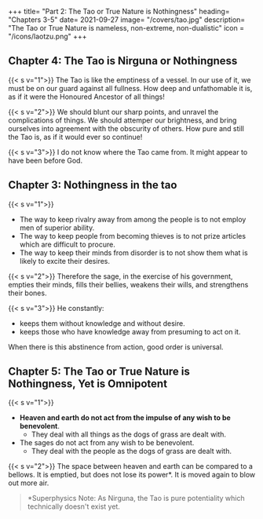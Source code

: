 +++
title= "Part 2: The Tao or True Nature is Nothingness"
heading= "Chapters 3-5"
date= 2021-09-27
image= "/covers/tao.jpg"
description= "The Tao or True Nature is nameless, non-extreme, non-dualistic"
icon = "/icons/laotzu.png"
+++



## Chapter 4: The Tao is Nirguna or Nothingness 

<!-- the middle way and not extreme -->

{{< s v="1">}} The Tao is like the emptiness of a vessel. In our use of it, we must be on our guard against all fullness.  How deep and unfathomable it is, as if it were the Honoured Ancestor of all things!

{{< s v="2">}} We should blunt our sharp points, and unravel the complications of things. We should attemper our brightness, and bring ourselves into agreement with the obscurity of others. How pure and still the Tao is, as if it would ever so continue!

{{< s v="3">}} I do not know where the Tao came from<!-- whose son it is -->. It might appear to have been before God.



## Chapter 3: Nothingness in the tao

<!-- The Tao or True Nature as Doing the Opposite -->

{{< s v="1">}}
- The way to keep rivalry away from among the people is to not employ men of superior ability. 
- The way to keep people from becoming thieves is to not prize articles which are difficult to procure.
- The way to keep their minds from disorder is to not show them what is likely to excite their desires.


{{< s v="2">}} Therefore the sage, in the exercise of his government, empties their minds, fills their bellies, weakens their wills, and strengthens their bones.


{{< s v="3">}} He constantly:
- keeps them without knowledge and without desire. 
- keeps those who have knowledge away from presuming to act on it. 

When there is this abstinence from action, good order is universal.


## Chapter 5: The Tao or True Nature is Nothingness, Yet is Omnipotent


{{< s v="1">}}
- **Heaven and earth do not act from the impulse of any wish to be benevolent**. 
  - They deal with all things as the dogs of grass are dealt with. 
- The sages do not act from any wish to be benevolent. 
  - They deal with the people as the dogs of grass are dealt with.


{{< s v="2">}} The space between heaven and earth can be compared to a bellows. It is emptied, but does not lose its power*. It is moved again to blow out more air. 

> *Superphysics Note: As Nirguna, the Tao is pure potentiality which technically doesn't exist yet. 

<!-- Much speech to swift exhaustion lead we see;
Your inner being guard, and keep it free. -->
